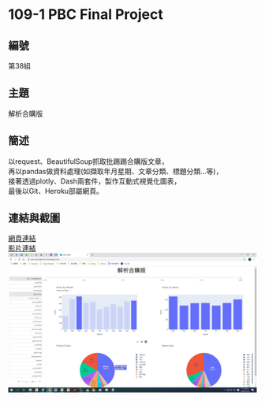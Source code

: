 # 109-1 PBC Final Project

## 編號
第38組

## 主題
解析合購版

## 簡述
以request、BeautifulSoup抓取批踢踢合購版文章，  
再以pandas做資料處理(如擷取年月星期、文章分類、標題分類...等)，  
接著透過plotly、Dash兩套件，製作互動式視覺化圖表，  
最後以Git、Heroku部屬網頁。

## 連結與截圖
[網頁連結](https://pbc-buytogether.herokuapp.com/)  
[影片連結]()  
![網頁截圖](https://github.com/PinJu-Chen/PTT-Analysis/blob/main/file/prtscr.jpg)
